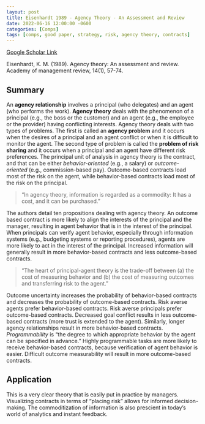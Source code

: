 ```yaml
---
layout: post
title: Eisenhardt 1989 - Agency Theory - An Assessment and Review
date: 2022-06-16 12:00:00 -0600
categories: [Comps]
tags: [comps, good paper, strategy, risk, agency theory, contracts]
---
```


[Google Scholar Link](https://scholar.google.com/scholar?hl=en&as_sdt=0%2C45&q=agency+theory+eisenhardt&btnG=)

Eisenhardt, K. M. (1989). Agency theory: An assessment and review. Academy of management review, 14(1), 57-74.

## Summary
An **agency relationship** involves a principal (who delegates) and an agent (who performs the work).  **Agency theory** deals with the phenomenon of a principal (e.g., the boss or the customer) and an agent (e.g., the employee or the provider) having conflicting interests.  Agency theory deals with two types of problems.  The first is called an **agency problem** and it occurs when the desires of a principal and an agent conflict or when it is difficult to monitor the agent.  The second type of problem is called the **problem of risk sharing** and it occurs when a principal and an agent have different risk preferences.  The principal unit of analysis in agency theory is the contract, and that can be either _behavior-oriented_ (e.g., a salary) or _outcome-oriented_ (e.g., commission-based pay).  Outcome-based contracts load most of the risk on the agent, while behavior-based contracts load most of the risk on the principal.

> “In agency theory, information is regarded as a commodity: It has a cost, and it can be purchased.”

The authors detail ten propositions dealing with agency theory.  An outcome based contract is more likely to align the interests of the principal and the manager, resulting in agent behavior that is in the interest of the principal.  When principals can verify agent behavior, especially through information systems (e.g., budgeting systems or reporting procedures), agents are more likely to act in the interest of the principal.  Increased information will generally result in more behavior-based contracts and less outcome-based contracts.

> “The heart of principal-agent theory is the trade-off between (a) the cost of measuring behavior and (b) the cost of measuring outcomes and transferring risk to the agent.”  

Outcome uncertainty increases the probability of behavior-based contracts and decreases the probability of outcome-based contracts.  Risk averse agents prefer behavior-based contracts.  Risk averse principals prefer outcome-based contracts.  Decreased goal conflict results in less outcome-based contracts (more trust is extended to the agent).  Similarly, longer agency relationships result in more behavior-based contracts.  _Programmability_ is “the degree to which appropriate behavior by the agent can be specified in advance.”  Highly programmable tasks are more likely to receive behavior-based contracts, because verification of agent behavior is easier.  Difficult outcome measurability will result in more outcome-based contracts.

## Application
This is a very clear theory that is easily put in practice by managers.  Visualizing contracts in terms of “placing risk” allows for informed decision-making.  The commoditization of information is also prescient in today’s world of analytics and instant feedback.
